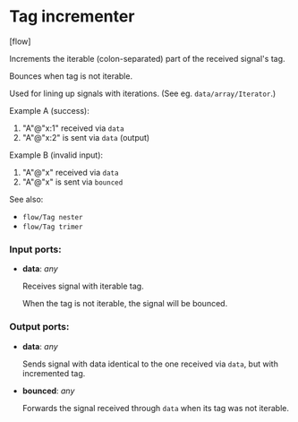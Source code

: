 # Tag incrementer

[flow]

Increments the iterable (colon-separated) part of the received signal's tag.

Bounces when tag is not iterable.

Used for lining up signals with iterations. (See eg. `data/array/Iterator`.)

Example A (success):
1. "A"@"x:1" received via `data`
2. "A"@"x:2" is sent via `data` (output)

Example B (invalid input):
1. "A"@"x" received via `data`
2. "A"@"x" is sent via `bounced`

See also:
* `flow/Tag nester`
* `flow/Tag trimer`

### Input ports:

* __data__: _any_

    Receives signal with iterable tag.
    
    When the tag is not iterable, the signal will be bounced.



### Output ports:

* __data__: _any_

    Sends signal with data identical to the one received via `data`, but with incremented tag.



* __bounced__: _any_

    Forwards the signal received through `data` when its tag was not iterable.



